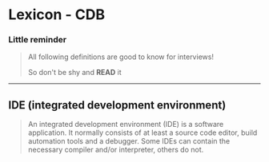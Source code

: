# Lexicon - CDB
### Little reminder

> All following definitions are good to know for interviews!
>
> So don't be shy and **READ** it

***


## IDE (integrated development environment)

> An integrated development environment (IDE) is a software application.
> It normally consists of at least a source code editor, build automation tools and a debugger.
> Some IDEs can contain the necessary compiler and/or interpreter, others do not.

